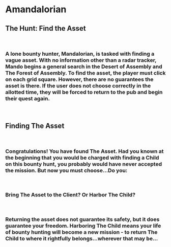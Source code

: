 
<h1>Amandalorian</h1>

<div>
<h2> The Hunt: Find the Asset </h1>
<br>
<h3> A lone bounty hunter, Mandalorian, is tasked with finding a vague asset. With no information other than a radar tracker, Mando begins a general search in the Desert of Assembly and The Forest of Assembly. To find the asset, the player must click on each grid square. However, there are no guarantees the asset is there. If the user does not choose correctly in the allotted time, they will be forced to return to the pub and begin their quest again.</h3>
</div>
<br>
<h2> Finding The Asset </h2>
<br>
<h3>Congratulations! You have found The Asset. Had you known at the beginning that you would be charged with finding a Child on this bounty hunt, you probably would have never accepted the mission. But now you must choose...Do you:</h3>
<br>
<h3>Bring The Asset to the Client? Or Harbor The Child? </h3>
<br>
<h3>Returning the asset does not guarantee its safety, but it does guarantee your freedom. Harboring The Child means your life of bounty hunting will become a new mission - to return The Child to where it rightfully belongs...wherever that may be...</h3>